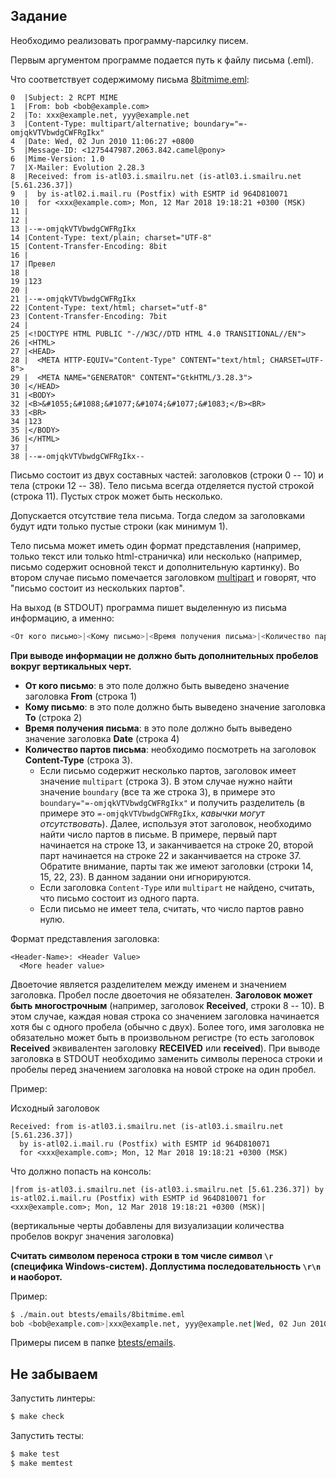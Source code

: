 ## Задание
Необходимо реализовать программу-парсилку писем.

Первым аргументом программе подается путь к файлу письма (.eml).

Что соответствует содержимому письма [8bitmime.eml](btests/emails/8bitmime.eml):
```
0  |Subject: 2 RCPT MIME
1  |From: bob <bob@example.com>
2  |To: xxx@example.net, yyy@example.net
3  |Content-Type: multipart/alternative; boundary="=-omjqkVTVbwdgCWFRgIkx"
4  |Date: Wed, 02 Jun 2010 11:06:27 +0800
5  |Message-ID: <1275447987.2063.842.camel@pony>
6  |Mime-Version: 1.0
7  |X-Mailer: Evolution 2.28.3
8  |Received: from is-atl03.i.smailru.net (is-atl03.i.smailru.net [5.61.236.37])
9  |  by is-atl02.i.mail.ru (Postfix) with ESMTP id 964D810071
10 |  for <xxx@example.com>; Mon, 12 Mar 2018 19:18:21 +0300 (MSK)
11 |
12 |
13 |--=-omjqkVTVbwdgCWFRgIkx
14 |Content-Type: text/plain; charset="UTF-8"
15 |Content-Transfer-Encoding: 8bit
16 |
17 |Превел
18 |
19 |123
20 |
21 |--=-omjqkVTVbwdgCWFRgIkx
22 |Content-Type: text/html; charset="utf-8"
23 |Content-Transfer-Encoding: 7bit
24 |
25 |<!DOCTYPE HTML PUBLIC "-//W3C//DTD HTML 4.0 TRANSITIONAL//EN">
26 |<HTML>
27 |<HEAD>
28 |  <META HTTP-EQUIV="Content-Type" CONTENT="text/html; CHARSET=UTF-8">
29 |  <META NAME="GENERATOR" CONTENT="GtkHTML/3.28.3">
30 |</HEAD>
31 |<BODY>
32 |<B>&#1055;&#1088;&#1077;&#1074;&#1077;&#1083;</B><BR>
33 |<BR>
34 |123
35 |</BODY>
36 |</HTML>
37 |
38 |--=-omjqkVTVbwdgCWFRgIkx--
```

Письмо состоит из двух составных частей: заголовков (строки 0 -- 10) и тела (строки 12 -- 38).
Тело письма всегда отделяется пустой строкой (строка 11). Пустых строк может быть несколько.

Допускается отсутствие тела письма. Тогда следом за заголовками будут идти только пустые строки (как минимум 1).

Тело письма может иметь один формат представления (например, только текст или только html-страничка) или несколько (например,
письмо содержит основной текст и дополнительную картинку). Во втором случае письмо помечается
заголовком [multipart](https://www.w3.org/Protocols/rfc1341/7_2_Multipart.html) и говорят, что "письмо состоит из нескольких
партов".

На выход (в STDOUT) программа пишет выделенную из письма информацию, а именно:

```bash
<От кого письмо>|<Кому письмо>|<Время получения письма>|<Количество партов письма>
```

**При выводе информации не должно быть дополнительных пробелов вокруг вертикальных черт.**

+ **От кого письмо**: в это поле должно быть выведено значение заголовка **From** (строка 1)
+ **Кому письмо**: в это поле должно быть выведено значение заголовка **To** (строка 2)
+ **Время получения письма**: в это поле должно быть выведено значение заголовка **Date** (строка 4)
+ **Количество партов письма**: необходимо посмотреть на заголовок **Content-Type** (строка 3).
  - Если письмо содержит несколько партов, заголовок имеет значение `multipart` (строка 3). В этом случае
    нужно найти значение `boundary` (все та же строка 3), в примере это `boundary="=-omjqkVTVbwdgCWFRgIkx"`
    и получить разделитель (в примере это `=-omjqkVTVbwdgCWFRgIkx`, _кавычки могут отсутствовать_). Далее, используя этот
    заголовок, необходимо найти число партов в письме. В примере, первый парт начинается на строке 13, и заканчивается
    на строке 20, второй парт начинается на строке 22 и заканчивается на строке 37. Обратите внимание, парты так же
    имеют заголовки (строки 14, 15, 22, 23). В данном задании они игнорируются.
  - Если заголовка `Content-Type` или `multipart` не найдено, считать, что письмо состоит из одного парта.
  - Если письмо не имеет тела, считать, что число партов равно нулю.

Формат представления заголовка:
```
<Header-Name>: <Header Value>
  <More header value>
```

Двоеточие является разделителем между именем и значением заголовка. Пробел после двоеточия не обязателен.
**Заголовок может быть многострочным** (например, заголовок **Received**, строки 8 -- 10). В этом случае, каждая новая
строка со значением заголовка начинается хотя бы с одного пробела (обычно с двух).
Более того, имя заголовка не обязательно может быть в произвольном
регистре (то есть заголовок **Received** эквивалентен заголовку **RECEIVED** или **received**).
При выводе заголовка в STDOUT необходимо заменить символы переноса строки и пробелы перед значением заголовка на новой строке на один пробел.

Пример:

Исходный заголовок
```
Received: from is-atl03.i.smailru.net (is-atl03.i.smailru.net [5.61.236.37])
  by is-atl02.i.mail.ru (Postfix) with ESMTP id 964D810071
  for <xxx@example.com>; Mon, 12 Mar 2018 19:18:21 +0300 (MSK)
```

Что должно попасть на консоль:
```
|from is-atl03.i.smailru.net (is-atl03.i.smailru.net [5.61.236.37]) by is-atl02.i.mail.ru (Postfix) with ESMTP id 964D810071 for <xxx@example.com>; Mon, 12 Mar 2018 19:18:21 +0300 (MSK)|
```
(вертикальные черты добавлены для визуализации количества пробелов вокруг значения заголовка)

**Считать символом переноса строки в том числе символ `\r` (специфика Windows-систем). Доплустима последовательность `\r\n` и
наоборот.**

Пример:

```bash
$ ./main.out btests/emails/8bitmime.eml
bob <bob@example.com>|xxx@example.net, yyy@example.net|Wed, 02 Jun 2010 11:06:27 +0800|2
```

Примеры писем в папке [btests/emails](btests/emails).

## Не забываем
Запустить линтеры:

```bash
$ make check
```

Запустить тесты:

```bash
$ make test
$ make memtest
```
